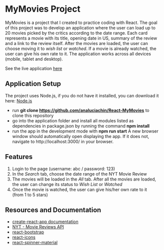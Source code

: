 # MyMovies Project

MyMovies is a project that I created to practice coding with React. The goal of this project was to develop an application where the user can load up to 20 movies picked by the critics according to the date range. Each card represents a movie with its title, opening date in US, summary of the review and a link to the review itself. After the movies are loaded, the user can choose moving it to *wish list* or *watched*. If a movie is already watched, the user can give his own rate to it. The application works across all devices (mobile, tablet and desktop).

See the live application [here](https://mymovies-analuciachin.netlify.app/)

## Application Setup
The project uses Node.js, if you do not have it installed, you can download it here: [Node.js](https://nodejs.org/en/)

* run **git clone https://github.com/analuciachin/React-MyMovies** to clone this repository
* go into the application folder and install all modules listed as dependencies in package.json by running the command **npm install**
* run the app in the development mode with **npm run start**
A new browser window should automatically open displaying the app. If it does not, navigate to http://localhost:3000/ in your browser.

## Features
1. Login to the page (username: abc / password: 123)
2. In the *Search* tab, choose the date range of the NYT Movie Review
3. The movies will be loaded in the *All* tab. After all the movies are loaded, the user can change its status to *Wish List* or *Watched*
4. Once the movie is watched, the user can give his/her own rate to it (from 1 to 5 stars)

## Resources and Documentation
* [create-react-app documentation](https://github.com/facebook/create-react-app)
* [NYT - Movie Reviews API](https://developer.nytimes.com/docs/movie-reviews-api/1/overview)
* [react-bootstrap](https://react-bootstrap.github.io/)
* [react-icons](https://react-icons.netlify.com/#/)
* [react-spinner-material](https://www.npmjs.com/package/react-spinner-material)